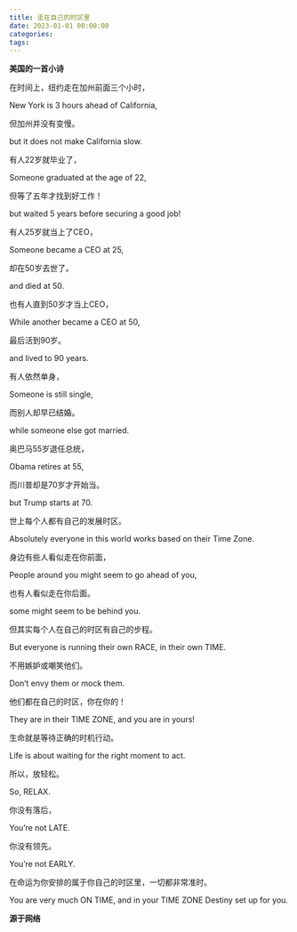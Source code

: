 ```yaml
---
title: 走在自己的时区里
date: 2023-01-01 00:00:00
categories:
tags:
---
```

**美国的一首小诗**
<!-- more -->



在时间上，纽约走在加州前面三个小时，

New York is 3 hours ahead of California,

但加州并没有变慢。

but it does not make California slow.

有人22岁就毕业了，

Someone graduated at the age of 22,

但等了五年才找到好工作！

but waited 5 years before securing a good job!

有人25岁就当上了CEO，

Someone became a CEO at 25,

却在50岁去世了。

and died at 50.

也有人直到50岁才当上CEO，

While another became a CEO at 50,

最后活到90岁。

and lived to 90 years.

有人依然单身，

Someone is still single,

而别人却早已结婚。

while someone else got married.

奥巴马55岁退任总统，

Obama retires at 55,

而川普却是70岁才开始当。

but Trump starts at 70.

世上每个人都有自己的发展时区。

Absolutely everyone in this world works based on their Time Zone.

身边有些人看似走在你前面，

People around you might seem to go ahead of you,

也有人看似走在你后面。

some might seem to be behind you.

但其实每个人在自己的时区有自己的步程。

But everyone is running their own RACE, in their own TIME.

不用嫉妒或嘲笑他们。

Don’t envy them or mock them.

他们都在自己的时区，你在你的！

They are in their TIME ZONE, and you are in yours!

生命就是等待正确的时机行动。

Life is about waiting for the right moment to act.

所以，放轻松。

So, RELAX.

你没有落后，

You’re not LATE.

你没有领先。

You’re not EARLY.

在命运为你安排的属于你自己的时区里，一切都非常准时。

You are very much ON TIME, and in your TIME ZONE Destiny set up for you.

**源于网络**